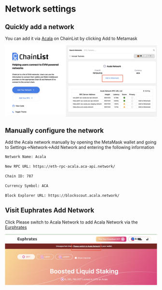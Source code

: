 # Network settings

## Quickly add a network

You can add it via [Acala](https://chainlist.org/chain/787) on ChainList by clicking Add to Metamask

![](img/chainlist.png)


## Manually configure the network

Add the Acala network manually by opening the MetaMask wallet and going to Settings->Network->Add Network and entering the following information

```
Network Name: Acala

New RPC URL: https://eth-rpc-acala.aca-api.network/

Chain ID: 787

Currency Symbol: ACA

Block Explorer URL: https://blockscout.acala.network/ 
```


##  Visit Euphrates Add Network

Click Please switch to Acala Network to add Acala Network via the [Eurphrates](https://farm.acala.network/)

![](img/euphrates.png)
